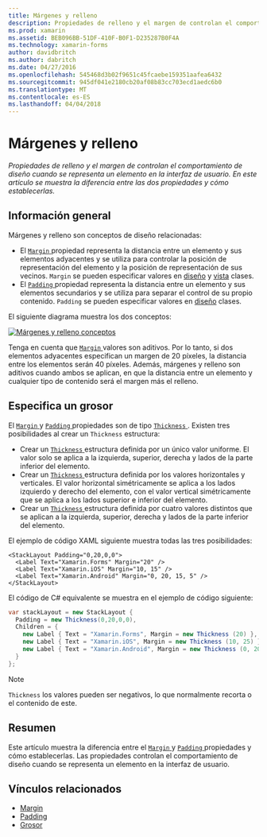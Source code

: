 ```yaml
---
title: Márgenes y relleno
description: Propiedades de relleno y el margen de controlan el comportamiento de diseño cuando se representa un elemento en la interfaz de usuario. En este artículo se muestra la diferencia entre las dos propiedades y cómo establecerlas.
ms.prod: xamarin
ms.assetid: BEB096BB-51DF-410F-B0F1-D235287B0F4A
ms.technology: xamarin-forms
author: davidbritch
ms.author: dabritch
ms.date: 04/27/2016
ms.openlocfilehash: 545468d3b02f9651c45fcaebe159351aafea6432
ms.sourcegitcommit: 945df041e2180cb20af08b83cc703ecd1aedc6b0
ms.translationtype: MT
ms.contentlocale: es-ES
ms.lasthandoff: 04/04/2018
---
```

# <a name="margin-and-padding"></a>Márgenes y relleno

_Propiedades de relleno y el margen de controlan el comportamiento de diseño cuando se representa un elemento en la interfaz de usuario. En este artículo se muestra la diferencia entre las dos propiedades y cómo establecerlas._

## <a name="overview"></a>Información general

Márgenes y relleno son conceptos de diseño relacionadas:

- El [ `Margin` ](https://developer.xamarin.com/api/property/Xamarin.Forms.View.Margin/) propiedad representa la distancia entre un elemento y sus elementos adyacentes y se utiliza para controlar la posición de representación del elemento y la posición de representación de sus vecinos. `Margin` se pueden especificar valores en [diseño](~/xamarin-forms/user-interface/controls/layouts.md) y [vista](~/xamarin-forms/user-interface/controls/views.md) clases.
- El [ `Padding` ](https://developer.xamarin.com/api/property/Xamarin.Forms.Layout.Padding/) propiedad representa la distancia entre un elemento y sus elementos secundarios y se utiliza para separar el control de su propio contenido. `Padding` se pueden especificar valores en [diseño](~/xamarin-forms/user-interface/controls/layouts.md) clases.

El siguiente diagrama muestra los dos conceptos:

[![](margin-and-padding-images/margins-and-padding-sml.png "Márgenes y relleno conceptos")](margin-and-padding-images/margins-and-padding.png#lightbox "conceptos de relleno y márgenes")

Tenga en cuenta que [ `Margin` ](https://developer.xamarin.com/api/property/Xamarin.Forms.View.Margin/) valores son aditivos. Por lo tanto, si dos elementos adyacentes especifican un margen de 20 píxeles, la distancia entre los elementos serán 40 píxeles. Además, márgenes y relleno son aditivos cuando ambos se aplican, en que la distancia entre un elemento y cualquier tipo de contenido será el margen más el relleno.

## <a name="specifying-a-thickness"></a>Especifica un grosor

El [ `Margin` ](https://developer.xamarin.com/api/property/Xamarin.Forms.View.Margin/) y [ `Padding` ](https://developer.xamarin.com/api/property/Xamarin.Forms.Layout.Padding/) propiedades son de tipo [ `Thickness` ](https://developer.xamarin.com/api/type/Xamarin.Forms.Thickness/). Existen tres posibilidades al crear un `Thickness` estructura:

- Crear un [ `Thickness` ](https://developer.xamarin.com/api/type/Xamarin.Forms.Thickness/) estructura definida por un único valor uniforme. El valor solo se aplica a la izquierda, superior, derecha y lados de la parte inferior del elemento.
- Crear un [ `Thickness` ](https://developer.xamarin.com/api/type/Xamarin.Forms.Thickness/) estructura definida por los valores horizontales y verticales. El valor horizontal simétricamente se aplica a los lados izquierdo y derecho del elemento, con el valor vertical simétricamente que se aplica a los lados superior e inferior del elemento.
- Crear un [ `Thickness` ](https://developer.xamarin.com/api/type/Xamarin.Forms.Thickness/) estructura definida por cuatro valores distintos que se aplican a la izquierda, superior, derecha y lados de la parte inferior del elemento.

El ejemplo de código XAML siguiente muestra todas las tres posibilidades:

```xaml
<StackLayout Padding="0,20,0,0">
  <Label Text="Xamarin.Forms" Margin="20" />
  <Label Text="Xamarin.iOS" Margin="10, 15" />
  <Label Text="Xamarin.Android" Margin="0, 20, 15, 5" />
</StackLayout>
```

El código de C# equivalente se muestra en el ejemplo de código siguiente:

```csharp
var stackLayout = new StackLayout {
  Padding = new Thickness(0,20,0,0),
  Children = {
    new Label { Text = "Xamarin.Forms", Margin = new Thickness (20) },
    new Label { Text = "Xamarin.iOS", Margin = new Thickness (10, 25) },
    new Label { Text = "Xamarin.Android", Margin = new Thickness (0, 20, 15, 5) }
  }
};
```

> [!NOTE]
> `Thickness` los valores pueden ser negativos, lo que normalmente recorta o el contenido de este.

## <a name="summary"></a>Resumen

Este artículo muestra la diferencia entre el [ `Margin` ](https://developer.xamarin.com/api/property/Xamarin.Forms.View.Margin/) y [ `Padding` ](https://developer.xamarin.com/api/property/Xamarin.Forms.Layout.Padding/) propiedades y cómo establecerlas. Las propiedades controlan el comportamiento de diseño cuando se representa un elemento en la interfaz de usuario.


## <a name="related-links"></a>Vínculos relacionados

- [Margin](https://developer.xamarin.com/api/property/Xamarin.Forms.View.Margin/)
- [Padding](https://developer.xamarin.com/api/property/Xamarin.Forms.Layout.Padding/)
- [Grosor](https://developer.xamarin.com/api/type/Xamarin.Forms.Thickness/)
